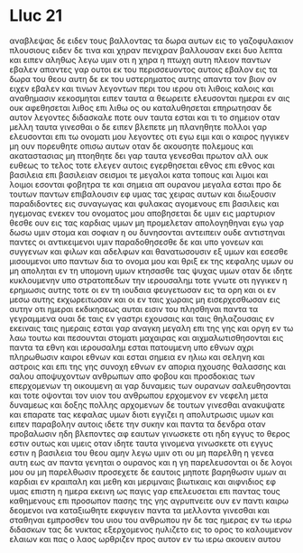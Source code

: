 # Lluc 21
αναβλεψας δε ειδεν τους βαλλοντας τα δωρα αυτων εις το γαζοφυλακιον πλουσιους
ειδεν δε τινα και χηραν πενιχραν βαλλουσαν εκει δυο λεπτα
και ειπεν αληθως λεγω υμιν οτι η χηρα η πτωχη αυτη πλειον παντων εβαλεν
απαντες γαρ ουτοι εκ του περισσευοντος αυτοις εβαλον εις τα δωρα του θεου αυτη δε εκ του υστερηματος αυτης απαντα τον βιον ον ειχεν εβαλεν
και τινων λεγοντων περι του ιερου οτι λιθοις καλοις και αναθημασιν κεκοσμηται ειπεν
ταυτα α θεωρειτε ελευσονται ημεραι εν αις ουκ αφεθησεται λιθος επι λιθω ος ου καταλυθησεται
επηρωτησαν δε αυτον λεγοντες διδασκαλε ποτε ουν ταυτα εσται και τι το σημειον οταν μελλη ταυτα γινεσθαι
ο δε ειπεν βλεπετε μη πλανηθητε πολλοι γαρ ελευσονται επι τω ονοματι μου λεγοντες οτι εγω ειμι και ο καιρος ηγγικεν μη ουν πορευθητε οπισω αυτων
οταν δε ακουσητε πολεμους και ακαταστασιας μη πτοηθητε δει γαρ ταυτα γενεσθαι πρωτον αλλ ουκ ευθεως το τελος
τοτε ελεγεν αυτοις εγερθησεται εθνος επι εθνος και βασιλεια επι βασιλειαν
σεισμοι τε μεγαλοι κατα τοπους και λιμοι και λοιμοι εσονται φοβητρα τε και σημεια απ ουρανου μεγαλα εσται
προ δε τουτων παντων επιβαλουσιν εφ υμας τας χειρας αυτων και διωξουσιν παραδιδοντες εις συναγωγας και φυλακας αγομενους επι βασιλεις και ηγεμονας ενεκεν του ονοματος μου
αποβησεται δε υμιν εις μαρτυριον
θεσθε ουν εις τας καρδιας υμων μη προμελεταν απολογηθηναι
εγω γαρ δωσω υμιν στομα και σοφιαν η ου δυνησονται αντειπειν ουδε αντιστηναι παντες οι αντικειμενοι υμιν
παραδοθησεσθε δε και υπο γονεων και συγγενων και φιλων και αδελφων και θανατωσουσιν εξ υμων
και εσεσθε μισουμενοι υπο παντων δια το ονομα μου
και θριξ εκ της κεφαλης υμων ου μη αποληται
εν τη υπομονη υμων κτησασθε τας ψυχας υμων
οταν δε ιδητε κυκλουμενην υπο στρατοπεδων την ιερουσαλημ τοτε γνωτε οτι ηγγικεν η ερημωσις αυτης
τοτε οι εν τη ιουδαια φευγετωσαν εις τα ορη και οι εν μεσω αυτης εκχωρειτωσαν και οι εν ταις χωραις μη εισερχεσθωσαν εις αυτην
οτι ημεραι εκδικησεως αυται εισιν του πλησθηναι  παντα τα γεγραμμενα
ουαι δε ταις εν γαστρι εχουσαις και ταις θηλαζουσαις εν εκειναις ταις ημεραις εσται γαρ αναγκη μεγαλη επι της γης και οργη εν τω λαω τουτω
και πεσουνται στοματι μαχαιρας και αιχμαλωτισθησονται εις παντα τα εθνη και ιερουσαλημ εσται πατουμενη υπο εθνων αχρι πληρωθωσιν καιροι εθνων
και εσται σημεια εν ηλιω και σεληνη και αστροις και επι της γης συνοχη εθνων εν απορια ηχουσης θαλασσης και σαλου
αποψυχοντων ανθρωπων απο φοβου και προσδοκιας των επερχομενων τη οικουμενη αι γαρ δυναμεις των ουρανων σαλευθησονται
και τοτε οψονται τον υιον του ανθρωπου ερχομενον εν νεφελη μετα δυναμεως και δοξης πολλης
αρχομενων δε τουτων γινεσθαι ανακυψατε και επαρατε τας κεφαλας υμων διοτι εγγιζει η απολυτρωσις υμων
και ειπεν παραβολην αυτοις ιδετε την συκην και παντα τα δενδρα
οταν προβαλωσιν ηδη βλεποντες αφ εαυτων γινωσκετε οτι ηδη εγγυς το θερος εστιν
ουτως και υμεις οταν ιδητε ταυτα γινομενα γινωσκετε οτι εγγυς εστιν η βασιλεια του θεου
αμην λεγω υμιν οτι ου μη παρελθη η γενεα αυτη εως αν παντα γενηται
ο ουρανος και η γη παρελευσονται οι δε λογοι μου ου μη παρελθωσιν
προσεχετε δε εαυτοις μηποτε βαρηθωσιν υμων αι καρδιαι εν κραιπαλη και μεθη και μεριμναις βιωτικαις και αιφνιδιος εφ υμας επιστη η ημερα εκεινη
ως παγις γαρ επελευσεται επι παντας τους καθημενους επι προσωπον πασης της γης
αγρυπνειτε ουν εν παντι καιρω δεομενοι ινα καταξιωθητε εκφυγειν παντα τα μελλοντα γινεσθαι και σταθηναι εμπροσθεν του υιου του ανθρωπου
ην δε τας ημερας εν τω ιερω διδασκων τας δε νυκτας εξερχομενος ηυλιζετο εις το ορος το καλουμενον ελαιων
και πας ο λαος ωρθριζεν προς αυτον εν τω ιερω ακουειν αυτου
